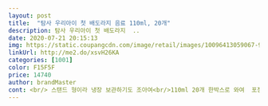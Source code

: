 ```yaml
---
layout: post 
title:  "탐사 우리아이 첫 배도라지 음료 110ml, 20개" 
description: 탐사 우리아이 첫 배도라지  ..
date: 2020-07-21 20:15:13 
img: https://static.coupangcdn.com/image/retail/images/10096413059067-9adf5fef-93c8-4398-b0a7-b2cda2f560f6.jpg 
linkUrl: http://me2.do/xsvH26KA 
categories: [1001] 
color: F15F5F 
price: 14740 
author: brandMaster 
cont: <br/> 스탠드 형이라 냉장 보관하기도 조아여<br/>110ml 20개 한박스로 와여  포장부터 귀욤귀욤 하네여<br/>가격대비 제품 맛,파우치 포장상태<br/>가까워질 수 있고 요즘 같은 시국엔 더<br/>감기 예방,면역력 강화 ,미세먼지 해독 등등<br/>거두절미.<br/><br/>검색 했어여<br/>구매 했어여<br/>국내산배 90%  국내산 도라지 10%<br/>그 중 이 제품이 가격이 착한데,<br/>그래도 그냥 음료 주는 것보다 맘이 놓여요.<br/><br/>그래서 주문했는데<br/>그럼 동생도 먹을 수 있을거 같아 주문해여<br/>근데 손이 많이 가기도 하고... <br/>(귀찮다는건 안비밀)<br/>기침이 잦다면 배도라지 추천여<br/> 
---
```

 